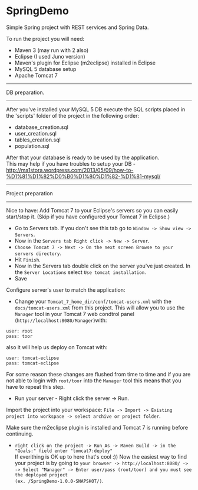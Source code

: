 SpringDemo
==========

Simple Spring project with REST services and Spring Data.

To run the project you will need:  
 - Maven 3 (may run with 2 also)  
 - Eclipse (I used Juno version)  
 - Maven's plugin for Eclipse (m2eclipse) installed in Eclipse  
 - MySQL 5 database setup  
 - Apache Tomcat 7  
  
  
___
DB preparation.  
___
After you've installed your MySQL 5 DB execute the SQL scripts placed in the 'scripts' folder of the project in the following order:  
 - database_creation.sql  
 - user_creation.sql  
 - tables_creation.sql  
 - population.sql  
  
After that your database is ready to be used by the application.  
This may help if you have troubles to setup your DB - http://ma1stora.wordpress.com/2013/05/09/how-to-%D1%81%D1%82%D0%B0%D1%80%D1%82-%D1%81-mysql/  
  
  
___
Project preparation
___

Nice to have: Add Tomcat 7 to your Eclipse's servers so you can easily start/stop it. (Skip if you have configured your Tomcat 7 in Eclipse.)  
 - Go to Servers tab. If you don't see this tab go to `Window -> Show view -> Servers`.  
 - Now in the `Servers tab Right click -> New -> Server`.  
 - `Choose Tomcat 7 -> Next -> On the next screen Browse to your servers directory`.
 - Hit `Finish`.  
 - Now in the Servers tab double click on the server you've just created. In the `Server Locations` select `Use tomcat installation`.  
 - Save  
  
Configure server's user to match the application:  
  
 - Change your `Tomcat_7_home_dir/conf/tomcat-users.xml` with the `docs/tomcat-users.xml` from this project. This will allow you to use the `Manager` tool in your Tomcat 7 web condtrol panel (`http://localhost:8080/Manager`)with:  
  
  `user: root`  
  `pass: toor`  
  
 also it will help us deploy on Tomcat with:  
  
  `user: tomcat-eclipse`  
  `pass: tomcat-eclipse`  
  
 For some reason these changes are flushed from time to time and if you are not able to login with `root/toor` into the `Manager` tool this means that you have to repeat this step.  
  
 - Run your server - Right click the server -> Run.  
  
Import the project into your workspace:  `File -> Import -> Existing project into workspace -> select archive or project folder`.  
  
Make sure the m2eclipse plugin is installed and Tomcat 7 is running before continuing.  
 - `right click on the project -> Run As -> Maven Build -> in the "Goals:" field enter "tomcat7:deploy"`  
If everithing is OK up to here that's cool :)) Now the easiest way to find your project is by going to `your browser -> http://localhost:8080/ ->`   
 `-> Select "Manager" -> Enter user/pass (root/toor) and you must see the deployed project`  
 `(ex. /SpringDemo-1.0.0-SNAPSHOT/)`.